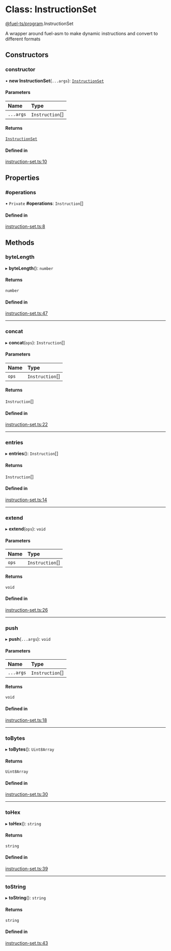 # Class: InstructionSet

[@fuel-ts/program](/api/Program/index.md).InstructionSet

A wrapper around fuel-asm to make dynamic instructions and convert to different formats

## Constructors

### constructor

• **new InstructionSet**(`...args`): [`InstructionSet`](/api/Program/InstructionSet.md)

#### Parameters

| Name | Type |
| :------ | :------ |
| `...args` | `Instruction`[] |

#### Returns

[`InstructionSet`](/api/Program/InstructionSet.md)

#### Defined in

[instruction-set.ts:10](https://github.com/FuelLabs/fuels-ts/blob/c8ec36ca/packages/program/src/instruction-set.ts#L10)

## Properties

### #operations

• `Private` **#operations**: `Instruction`[]

#### Defined in

[instruction-set.ts:8](https://github.com/FuelLabs/fuels-ts/blob/c8ec36ca/packages/program/src/instruction-set.ts#L8)

## Methods

### byteLength

▸ **byteLength**(): `number`

#### Returns

`number`

#### Defined in

[instruction-set.ts:47](https://github.com/FuelLabs/fuels-ts/blob/c8ec36ca/packages/program/src/instruction-set.ts#L47)

___

### concat

▸ **concat**(`ops`): `Instruction`[]

#### Parameters

| Name | Type |
| :------ | :------ |
| `ops` | `Instruction`[] |

#### Returns

`Instruction`[]

#### Defined in

[instruction-set.ts:22](https://github.com/FuelLabs/fuels-ts/blob/c8ec36ca/packages/program/src/instruction-set.ts#L22)

___

### entries

▸ **entries**(): `Instruction`[]

#### Returns

`Instruction`[]

#### Defined in

[instruction-set.ts:14](https://github.com/FuelLabs/fuels-ts/blob/c8ec36ca/packages/program/src/instruction-set.ts#L14)

___

### extend

▸ **extend**(`ops`): `void`

#### Parameters

| Name | Type |
| :------ | :------ |
| `ops` | `Instruction`[] |

#### Returns

`void`

#### Defined in

[instruction-set.ts:26](https://github.com/FuelLabs/fuels-ts/blob/c8ec36ca/packages/program/src/instruction-set.ts#L26)

___

### push

▸ **push**(`...args`): `void`

#### Parameters

| Name | Type |
| :------ | :------ |
| `...args` | `Instruction`[] |

#### Returns

`void`

#### Defined in

[instruction-set.ts:18](https://github.com/FuelLabs/fuels-ts/blob/c8ec36ca/packages/program/src/instruction-set.ts#L18)

___

### toBytes

▸ **toBytes**(): `Uint8Array`

#### Returns

`Uint8Array`

#### Defined in

[instruction-set.ts:30](https://github.com/FuelLabs/fuels-ts/blob/c8ec36ca/packages/program/src/instruction-set.ts#L30)

___

### toHex

▸ **toHex**(): `string`

#### Returns

`string`

#### Defined in

[instruction-set.ts:39](https://github.com/FuelLabs/fuels-ts/blob/c8ec36ca/packages/program/src/instruction-set.ts#L39)

___

### toString

▸ **toString**(): `string`

#### Returns

`string`

#### Defined in

[instruction-set.ts:43](https://github.com/FuelLabs/fuels-ts/blob/c8ec36ca/packages/program/src/instruction-set.ts#L43)
